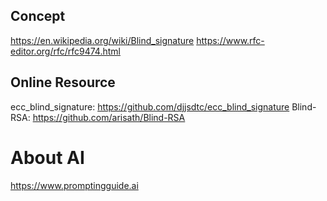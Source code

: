 ## Concept
https://en.wikipedia.org/wiki/Blind_signature
https://www.rfc-editor.org/rfc/rfc9474.html


## Online Resource
ecc_blind_signature:    https://github.com/djjsdtc/ecc_blind_signature
Blind-RSA:              https://github.com/arisath/Blind-RSA

# About AI
https://www.promptingguide.ai
